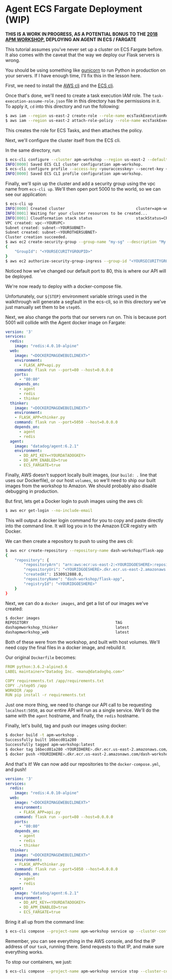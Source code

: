 # Agent ECS Fargate Deployment (WIP)

**THIS IS A WORK IN PROGRESS, AS A POTENTIAL BONUS TO THE [2018 APM WORKSHOP](https://github.com/burningion/dash-apm-workshop), DEPLOYING AN AGENT IN ECS / FARGATE**

This tutorial assumes you've never set up a cluster on ECS Fargate before. It also comes with the caveat that the way we deploy our Flask servers is wrong. 

You should be using something like [gunicorn](http://gunicorn.org/) to run Python in production on your servers. If I have enough time, I'll fix this in the lesson here.

First, we need to install the [AWS cli](https://aws.amazon.com/cli/) and the [ECS cli](https://docs.aws.amazon.com/AmazonECS/latest/developerguide/ECS_CLI_installation.html).

Once that's done, we'll need to create a task execution IAM role. The `task-execution-assume-role.json` file in this directory has the permissions in it. To apply it, `cd` into this directory and run the following:

```bash
$ aws iam --region us-east-2 create-role --role-name ecsTaskExecutionRole --assume-role-policy-document file://task-execution-assume-role.json
$ aws iam --region us-east-2 attach-role-policy --role-name ecsTaskExecutionRole --policy-arn arn:aws:iam::aws:policy/service-role/AmazonECSTaskExecutionRolePolicy
```

This creates the role for ECS Tasks, and then attaches the policy.

Next, we'll configure the cluster itself from the ECS cli.

In the same directory, run:

```bash
$ ecs-cli configure --cluster apm-workshop --region us-east-2 --default-launch-type FARGATE --config-name apm-workshop
INFO[0000] Saved ECS CLI cluster configuration apm-workshop.
$ ecs-cli configure profile --access-key <youraccesskey> --secret-key <yoursecretkey> --profile-name apm-workshop
INFO[0000] Saved ECS CLI profile configuration apm-workshop.
```

Finally, we'll spin up the cluster and add a security group using the vpc name from `ecs-cli up`. We'll then open port 5000 to the world, so we can see our application:

```bash
$ ecs-cli up
INFO[0000] Created cluster                               cluster=apm-workshop region=us-east-2
INFO[0001] Waiting for your cluster resources to be created... 
INFO[0001] Cloudformation stack status                   stackStatus=CREATE_IN_PROGRESS
VPC created: vpc-<YOURVPC>
Subnet created: subnet-<YOURSUBNET>
Subnet created: subnet-<YOUROTHERSUBNET>
Cluster creation succeeded.
$ aws ec2 create-security-group --group-name "my-sg" --description "My security group" --vpc-id "vpc-<YOURVPC>"
{
    "GroupId": "<YOURSECURITYGROUPID>"
}
$ aws ec2 authorize-security-group-ingress --group-id "<YOURSECURITYGROUPID>" --protocol tcp --port 80 --cidr 0.0.0.0/0
```

Noticed how we've changed our default port to 80, this is where our API will be deployed.

We're now ready to deploy with a docker-compose file.

Unfortunately, our `${STEP}` environment variable strings used in the walkthrough will generate a segfault in the ecs-cli, so in this directory we've just manually set them to be `step05`.

Next, we also change the ports that our servers run on. This is because port 5001 will collide with the Agent docker image on Fargate:

```yaml
version: '3'
services:
  redis:
    image: "redis:4.0.10-alpine"
  web:
    image: "<DOCKERIMAGEWEBUILDNEXT>"
    environment:
      - FLASK_APP=api.py
    command: flask run --port=80 --host=0.0.0.0
    ports:
      - "80:80"
    depends_on:
      - agent
      - redis
      - thinker
  thinker:
    image: "<DOCKERIMAGEWEBUILDNEXT>"
    environment:
    - FLASK_APP=thinker.py
    command: flask run --port=5050 --host=0.0.0.0
    depends_on:
      - agent
      - redis
  agent:
    image: "datadog/agent:6.2.1"
    environment:
      - DD_API_KEY=<YOURDATADOGKEY>
      - DD_APM_ENABLED=true
      - ECS_FARGATE=true
```

Finally, AWS doesn't support locally built images, (our `build: .` line that uses our Dockerfile), or our host `volumes`, so we'll need to ship our built images from the workshop to Amazon. We should probably also disable debugging in production.

But first, lets get a Docker login to push images using the aws cli:

```bash
$ aws ecr get-login --no-include-email
```

This will output a docker login command for you to copy and paste directly into the command line. It will log you in to the Amazon ECR registry with Docker.

We can then create a repository to push to using the aws cli:

```bash
$ aws ecr create-repository --repository-name dash-workshop/flask-app
{
    "repository": {
        "repositoryArn": "arn:aws:ecr:us-east-2:<YOURIDGOESHERE>:repository/dash-workshop/flask-app",
        "repositoryUri": "<YOURIDGOESHERE>.dkr.ecr.us-east-2.amazonaws.com/dash-workshop/flask-app",
        "createdAt": 1530912888.0,
        "repositoryName": "dash-workshop/flask-app",
        "registryId": "<YOURIDGOESHERE>"
    }
}
```

Next, we can do a `docker images`, and get a list of our images we've created:

```bash
$ docker images
REPOSITORY                                      TAG                                       IMAGE ID            CREATED             SIZE
dashapmworkshop_thinker                         latest                                    4080b18ca467        3 days ago          116MB
dashapmworkshop_web                             latest                                    4080b18ca467        3 days ago          116MB
```

Both of these were from the workshop, and built with host volumes. We'll need copy the final files in a docker image, and rebuild it.

Our original `Dockerfile` becomes:

```yaml
FROM python:3.6.2-alpine3.6
LABEL maintainer="Datadog Inc. <manu@datadoghq.com>"

COPY requirements.txt /app/requirements.txt
COPY ./step05 /app
WORKDIR /app
RUN pip install -r requirements.txt
```

Just one more thing, we need to change our API call to be requesting `localhost:5050`, as our entire API will run as a single service. We'll do the same with the `agent` hostname, and finally, the `redis` hostname.

Finally, let's build, tag and push our images using docker:

```bash
$ docker build -t apm-workshop .
Successfully built 16becd01a280
Successfully tagged apm-workshop:latest
$ docker tag 16becd01a280 <YOURIDHERE>.dkr.ecr.us-east-2.amazonaws.com/dash-workshop/flask-app
$ docker push <YOURIDHERE>.dkr.ecr.us-east-2.amazonaws.com/dash-workshop/flask-app
```

And that's it! We can now add our repositories to the `docker-compose.yml`, and push!

```yaml
version: '3'
services:
  redis:
    image: "redis:4.0.10-alpine"
  web:
    image: "<DOCKERIMAGEWEBUILDNEXT>"
    environment:
      - FLASK_APP=api.py
    command: flask run --port=80 --host=0.0.0.0
    ports:
      - "80:80"
    depends_on:
      - agent
      - redis
      - thinker
  thinker:
    image: "<DOCKERIMAGEWEBUILDNEXT>"
    environment:
    - FLASK_APP=thinker.py
    command: flask run --port=5050 --host=0.0.0.0
    depends_on:
      - agent
      - redis
  agent:
    image: "datadog/agent:6.2.1"
    environment:
      - DD_API_KEY=<YOURDATADOGKEY>
      - DD_APM_ENABLED=true
      - ECS_FARGATE=true
```

Bring it all up from the command line:

```bash
$ ecs-cli compose --project-name apm-workshop service up --cluster-config apm-workshop
```

Remember, you can see everything in the AWS console, and find the IP address of our `task`, running there. Send requests to that IP, and make sure everything works.

To stop our containers, we just:

```bash
$ ecs-cli compose --project-name apm-workshop service stop --cluster-config apm-workshop
```

